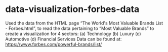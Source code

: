 # data-visualization-forbes-data

Used the data from the HTML page “The World's Most Valuable Brands List - Forbes.html”, to read the data pertaining to “Most Valuable Brands” to create a visualization for 4 sectors: (a) Technology (b) Luxury (c) Automotive (d) Financial Services
Data can be found at:  https://www.forbes.com/powerful-brands/list/ 
